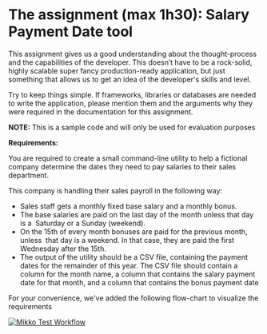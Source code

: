 # The assignment (max 1h30): Salary Payment Date tool

This assignment gives us a good understanding about the thought-process and the capabilities of the developer. This doesn’t have to be a rock-solid, highly scalable super fancy production-ready application, but just something that allows us to get an idea of the developer's skills and level.

Try to keep things simple. If frameworks, libraries or databases are needed to write the application, please mention them and the arguments why they were required in the documentation for this assignment.

**NOTE:** This is a sample code and will only be used for evaluation purposes

**Requirements:**

You are required to create a small command-line utility to help a fictional company determine the dates they need to pay salaries to their sales department. 

This company is handling their sales payroll in the following way: 
- Sales staff gets a monthly fixed base salary and a monthly bonus.  
- The base salaries are paid on the last day of the month unless that day is a  Saturday or a Sunday (weekend).  
- On the 15th of every month bonuses are paid for the previous month, unless  that day is a weekend. In that case, they are paid the first Wednesday after the 15th.  
- The output of the utility should be a CSV file, containing the payment dates for the remainder of this year. The CSV file should contain a column for the month name, a column that contains the salary payment date for that month, and a column that contains the bonus payment date

For your convenience, we've added the following flow-chart to visualize the requirements

[![Mikko Test Workflow](http://blob.in2itvof.com/in2it/mikko_test_workflow.png)](http://blob.in2itvof.com/in2it/mikko_test_workflow.png)